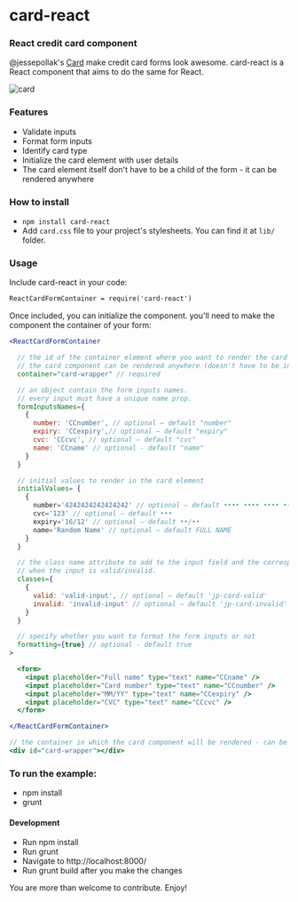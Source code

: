 # card-react

### React credit card component

@jessepollak's [Card](http://github.com/jessepollak/card) make credit card forms look awesome.
card-react is a React component that aims to do the same for React.

![card](http://i.imgur.com/qG3TenO.gif)

### Features

  - Validate inputs
  - Format form inputs
  - Identify card type
  - Initialize the card element with user details
  - The card element itself don't have to be a child of the form - it can be rendered anywhere

### How to install

 - `npm install card-react`
 - Add `card.css` file to your project's stylesheets. You can find it at `lib/` folder.

### Usage

Include card-react in your code:

```html
ReactCardFormContainer = require('card-react')
```

Once included, you can initialize the component. you'll need to make the component the container of your form:

```jsx
<ReactCardFormContainer

  // the id of the container element where you want to render the card element.
  // the card component can be rendered anywhere (doesn't have to be in ReactCardFormContainer).
  container="card-wrapper" // required

  // an object contain the form inputs names.
  // every input must have a unique name prop.
  formInputsNames={
    {
      number: 'CCnumber', // optional — default "number"
      expiry: 'CCexpiry',// optional — default "expiry"
      cvc: 'CCcvc', // optional — default "cvc"
      name: 'CCname' // optional - default "name"
    }
  }

  // initial values to render in the card element
  initialValues= {
    {
      number='4242424242424242' // optional — default •••• •••• •••• ••••
      cvc='123' // optional — default •••
      expiry='16/12' // optional — default ••/••
      name='Random Name' // optional — default FULL NAME
    }
  }

  // the class name attribute to add to the input field and the corresponding part of the card element,
  // when the input is valid/invalid.
  classes={
    {
      valid: 'valid-input', // optional — default 'jp-card-valid'
      invalid: 'invalid-input' // optional — default 'jp-card-invalid'
    }
  }

  // specify whether you want to format the form inputs or not
  formatting={true} // optional - default true
>

  <form>
    <input placeholder="Full name" type="text" name="CCname" />
    <input placeholder="Card number" type="text" name="CCnumber" />
    <input placeholder="MM/YY" type="text" name="CCexpiry" />
    <input placeholder="CVC" type="text" name="CCcvc" />
  </form>

</ReactCardFormContainer>

// the container in which the card component will be rendered - can be anywhere in the DOM
<div id="card-wrapper"></div>

```

### To run the example:

  - npm install
  - grunt

#### Development

  - Run npm install
  - Run grunt
  - Navigate to http://localhost:8000/
  - Run grunt build after you make the changes

You are more than welcome to contribute. Enjoy!

